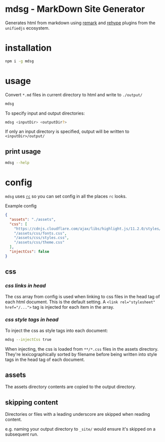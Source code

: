 # mdsg - MarkDown Site Generator

Generates html from markdown using [remark](https://github.com/remarkjs) and [rehype](https://github.com/rehypejs) plugins from the `unifiedjs` ecosystem.

# installation

```sh
npm i -g mdsg
```

# usage

Convert `*.md` files in current directory to html and write to `./output/`

```sh
mdsg
```

To specify input and output directories:

```sh
mdsg <inputDir> <outputDir?>
```

If only an input directory is specified, output will be written to `<inputDir>/output/`

## print usage

```sh
mdsg --help
```

# config

`mdsg` uses [`rc`](https://github.com/dominictarr/rc#standards) so you can set config in all the places `rc` looks.

Example config

```json
{
  "assets": "./assets",
  "css": [
    "https://cdnjs.cloudflare.com/ajax/libs/highlight.js/11.2.0/styles/github-dark.min.css",
    "/assets/css/fonts.css",
    "/assets/css/styles.css",
    "/assets/css/theme.css"
  ],
  "injectCss": false
}
```

## css

### *css links in head*

The css array from config is used when linking to css files in the head tag of each html document. This is the default setting. A `<link rel="stylesheet" href="/...">` tag is injected for each item in the array.

### *css style tags in head*

To inject the css as style tags into each document:

```sh
mdsg --injectCss true
```

When injecting, the css is loaded from `**/*.css` files in the assets directory. They're lexicographically sorted by filename before being written into style tags in the head tag of each document.

## assets

The assets directory contents are copied to the output directory.

## skipping content

Directories or files with a leading underscore are skipped when reading content.

e.g. naming your output directory to `_site/` would ensure it's skipped on a subsequent run.
 